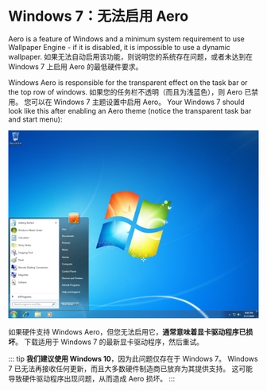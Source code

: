 # Windows 7：无法启用 Aero

Aero is a feature of Windows and a minimum system requirement to use Wallpaper Engine - if it is disabled, it is impossible to use a dynamic wallpaper. 如果无法自动启用该功能，则说明您的系统存在问题，或者未达到在 Windows 7 上启用 Aero 的最低硬件要求。

Windows Aero is responsible for the transparent effect on the task bar or the top row of windows. 如果您的任务栏不透明（而且为浅蓝色），则 Aero 已禁用。 您可以在 Windows 7 主题设置中启用 Aero。 Your Windows 7 should look like this after enabling an Aero theme (notice the transparent task bar and start menu):

![具备 Aero 功能的 Windows 7](./w7.png)

如果硬件支持 Windows Aero，但您无法启用它，**通常意味着显卡驱动程序已损坏**。 下载适用于 Windows 7 的最新显卡驱动程序，然后重试。

::: tip **我们建议使用 Windows 10**，因为此问题仅存在于 Windows 7。 Windows 7 已无法再接收任何更新，而且大多数硬件制造商已放弃为其提供支持。 这可能导致硬件驱动程序出现问题，从而造成 Aero 损坏。 :::
